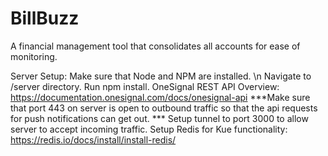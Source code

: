 # BillBuzz
A financial management tool that consolidates all accounts for ease of monitoring.

Server Setup:
Make sure that Node and NPM are installed. \n
Navigate to /server directory.
Run npm install.
OneSignal REST API Overview: https://documentation.onesignal.com/docs/onesignal-api
***Make sure that port 443 on server is open to outbound traffic so that the api requests for push notifications can get out. ***
Setup tunnel to port 3000 to allow server to accept incoming traffic.
Setup Redis for Kue functionality: https://redis.io/docs/install/install-redis/
